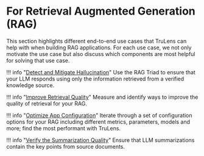 
# For Retrieval Augmented Generation (RAG)

This section highlights different end-to-end use cases that TruLens can help
with when building RAG applications. For each use case, we not only motivate the
use case but also discuss which components are most helpful for solving that use
case.

!!! info "[Detect and Mitigate Hallucination](https://colab.research.google.com/github/truera/trulens/blob/main/examples/quickstart/quickstart.ipynb)"
    Use the RAG Triad to ensure that your LLM responds using only the
    information retrieved from a verified knowledge source.

!!! info "[Improve Retrieval Quality](https://colab.research.google.com/github/truera/trulens/blob/main/examples/expositional/frameworks/llama_index/llama_index_retrievalquality.ipynb)"
    Measure and identify ways to improve the quality of retrieval for your RAG.

!!! info "[Optimize App Configuration](https://colab.research.google.com/github/truera/trulens/blob/main/examples/expositional/vector-dbs/pinecone/pinecone_evals_build_better_rags.ipynb)"
    Iterate through a set of configuration options for your RAG including different metrics, parameters, models and more; find the most performant with TruLens.

!!! info "[Verify the Summarization Quality](https://colab.research.google.com/github/truera/trulens/blob/main/examples/expositional/use_cases/summarization_eval.ipynb)"
    Ensure that LLM summarizations contain the key points from source documents.

